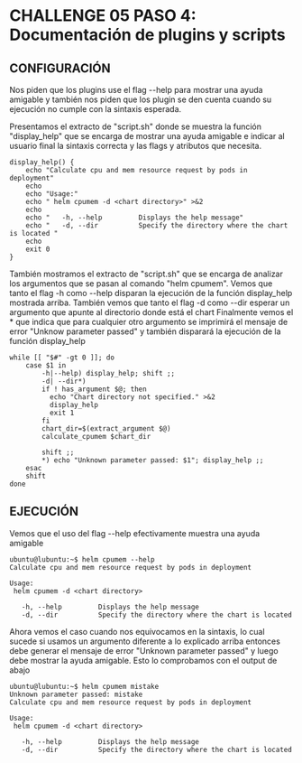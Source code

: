 # CHALLENGE 05  PASO 4: Documentación de plugins y scripts

## CONFIGURACIÓN

Nos piden que los plugins use el flag --help para mostrar una ayuda amigable y también nos piden que los plugin se den cuenta cuando su ejecución no cumple con la sintaxis esperada.

Presentamos el extracto de "script.sh" donde se muestra la función "display_help" que se encarga de mostrar una ayuda amigable e indicar al usuario final la sintaxis correcta y las flags y atributos que necesita.
```
display_help() {
    echo "Calculate cpu and mem resource request by pods in deployment"
    echo
    echo "Usage:"
    echo " helm cpumem -d <chart directory>" >&2
    echo
    echo "   -h, --help         Displays the help message"
    echo "   -d, --dir          Specify the directory where the chart is located "
    echo
    exit 0
}
```

También mostramos el extracto de "script.sh" que se encarga de analizar los argumentos que se pasan al comando "helm cpumem". Vemos que tanto el flag -h como --help disparan la ejecución de la función display_help mostrada arriba.
También vemos que tanto el flag -d como --dir esperar un argumento que apunte al directorio donde está el chart
Finalmente vemos el * que indica que para cualquier otro argumento se imprimirá el mensaje de error "Unknow parameter passed" y también disparará la ejecución de la función display_help

```
while [[ "$#" -gt 0 ]]; do
    case $1 in
        -h|--help) display_help; shift ;;
        -d| --dir*)
        if ! has_argument $@; then
          echo "Chart directory not specified." >&2
          display_help
          exit 1
        fi
        chart_dir=$(extract_argument $@)
        calculate_cpumem $chart_dir

        shift ;;
        *) echo "Unknown parameter passed: $1"; display_help ;;
    esac
    shift
done
```

## EJECUCIÓN

Vemos que el uso del flag --help efectivamente muestra una ayuda amigable

```
ubuntu@lubuntu:~$ helm cpumem --help
Calculate cpu and mem resource request by pods in deployment

Usage:
 helm cpumem -d <chart directory>

   -h, --help         Displays the help message
   -d, --dir          Specify the directory where the chart is located 
```

Ahora vemos el caso cuando nos equivocamos en la sintaxis, lo cual sucede si usamos un argumento diferente a lo explicado arriba entonces debe generar el mensaje de error "Unknown parameter passed" y luego debe mostrar la ayuda amigable. Esto lo comprobamos con el output de abajo 

```
ubuntu@lubuntu:~$ helm cpumem mistake
Unknown parameter passed: mistake
Calculate cpu and mem resource request by pods in deployment

Usage:
 helm cpumem -d <chart directory>

   -h, --help         Displays the help message
   -d, --dir          Specify the directory where the chart is located 
```
